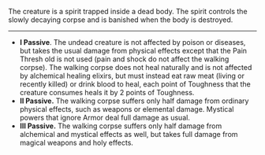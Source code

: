 The creature is a spirit trapped inside a dead body. The spirit controls the slowly decaying corpse and is banished when the body is destroyed.

---
- **I Passive**. The undead creature is not affected by poison or diseases, but takes the usual damage from physical effects except that the Pain Thresh old is not used (pain and shock do not affect the walking corpse). The walking corpse does not heal naturally and is not affected by alchemical healing elixirs, but must instead eat raw meat (living or recently killed) or drink blood to heal, each point of Toughness that the creature consumes heals it by 2 points of Toughness.
- **II Passive.** The walking corpse suffers only half damage from ordinary physical effects, such as weapons or elemental damage. Mystical powers that ignore Armor deal full damage as usual. 
- **III Passive.** The walking corpse suffers only half damage from alchemical and mystical effects as well, but takes full damage from magical weapons and holy effects.